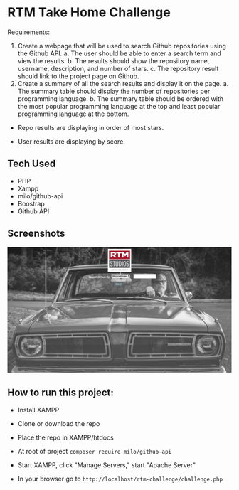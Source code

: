 # RTM Take Home Challenge
Requirements:
1. Create a webpage that will be used to search Github repositories using the Github API.
a. The user should be able to enter a search term and view the results.
b. The results should show the repository name, username, description, and
number of stars.
c. The repository result should link to the project page on Github.
2. Create a summary of all the search results and display it on the page.
a. The summary table should display the number of repositories per programming
language.
b. The summary table should be ordered with the most popular programming
language at the top and least popular programming language at the bottom.

* Repo results are displaying in order of most stars.

* User results are displaying by score.

## Tech Used
* PHP
* Xampp
* milo/github-api
* Boostrap
* Github API

## Screenshots
![App Screenshot](https://github.com/shanedwilson/rtm-challenge/blob/readMeFix/screen-shots/Screen%20Shot.png?raw=true)


## How to run this project:

* Install XAMPP 

* Clone or download the repo

* Place the repo in XAMPP/htdocs

* At root of project ```composer require milo/github-api```

* Start XAMPP, click "Manage Servers," start "Apache Server"

* In your browser go to ```http://localhost/rtm-challenge/challenge.php```